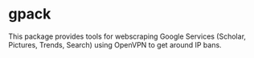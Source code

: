 # gpack

This package provides tools for webscraping Google Services (Scholar, Pictures, Trends, Search) using OpenVPN to get around IP bans.
